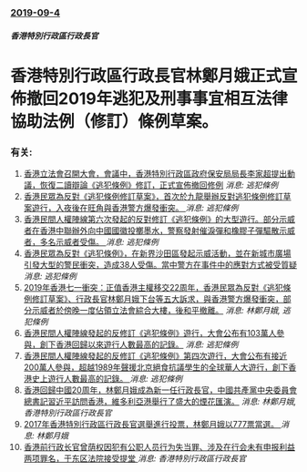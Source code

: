 ### [2019-09-4](/news/2019/09/4/index.md)

##### 香港特別行政區行政長官
# 香港特別行政區行政長官林鄭月娥正式宣佈撤回2019年逃犯及刑事事宜相互法律協助法例（修訂）條例草案。




### 有关:

1. [香港立法會召開大會，會議中，香港特別行政區政府保安局局長李家超提出動議，恢復二讀辯論《逃犯條例》修訂，正式宣佈撤回修例](/zh/news/2019/10/23/香港立法會召開大會-會議中-香港特別行政區政府保安局局長李家超提出動議-恢復二讀辯論-逃犯條例-修訂-正式宣佈撤回修例.md) _消息: 逃犯條例_
2. [香港民眾為反對《逃犯條例修訂草案》，首次於九龍舉辦反對逃犯條例修訂草案遊行，入夜後在旺角與香港警方爆發衝突。 ](/zh/news/2019/07/7/香港民眾為反對-逃犯條例修訂草案-首次於九龍舉辦反對逃犯條例修訂草案遊行-入夜後在旺角與香港警方爆發衝突.md) _消息: 逃犯條例_
3. [香港民間人權陣線第六次發起的反對修訂《逃犯條例》的大型遊行。部分示威者在香港中聯辦外向中國國徽投擲墨水，警察發射催淚彈和橡膠子彈驅散示威者，多名示威者受傷。 ](/zh/news/2019/07/21/香港民間人權陣線第六次發起的反對修訂-逃犯條例-的大型遊行-部分示威者在香港中聯辦外向中國國徽投擲墨水-警察發射催淚彈和.md) _消息: 逃犯條例_
4. [香港民眾為反對《逃犯條例》，在新界沙田區發起示威活動，並在新城市廣場引發大型的警民衝突，造成38人受傷。當中警方在事件中的應對方式被受質疑 ](/zh/news/2019/07/14/香港民眾為反對-逃犯條例-在新界沙田區發起示威活動-並在新城市廣場引發大型的警民衝突-造成38人受傷-當中警方在事件中.md) _消息: 逃犯條例_
5. [2019年香港七一衝突：正值香港主權移交22周年，香港民眾為反對《逃犯條例修訂草案》、行政長官林鄭月娥下台等五大訴求，與香港警方爆發衝突，部分示威者於傍晚一度佔領立法會綜合大樓，後和平撤離。](/zh/news/2019/07/1/2019年香港七一衝突-正值香港主權移交22周年-香港民眾為反對-逃犯條例修訂草案-行政長官林鄭月娥下台等五大訴求-與.md) _消息: 林鄭月娥, 逃犯條例_
6. [香港民間人權陣線發起的反修訂《逃犯條例》遊行，大會公布有103萬人參與，創下香港回歸以來遊行人數最高的記錄。](/zh/news/2019/06/9/香港民間人權陣線發起的反修訂-逃犯條例-遊行-大會公布有103萬人參與-創下香港回歸以來遊行人數最高的記錄.md) _消息: 逃犯條例_
7. [香港民間人權陣線發起的反修訂《逃犯條例》第四次遊行，大會公布有接近200萬人參與，超越1989年聲援北京絕食抗議學生的全球華人大遊行，創下香港史上遊行人數最高的記錄。 ](/zh/news/2019/06/16/香港民間人權陣線發起的反修訂-逃犯條例-第四次遊行-大會公布有接近200萬人參與-超越1989年聲援北京絕食抗議學生的全.md) _消息: 逃犯條例_
8. [香港回歸中國20周年，林鄭月娥成為新一任行政長官，中國共產黨中央委員會總書記習近平訪問香港，維多利亞港舉行了盛大的煙花匯演。](/zh/news/2017/07/1/香港回歸中國20周年-林鄭月娥成為新一任行政長官-中國共產黨中央委員會總書記習近平訪問香港-維多利亞港舉行了盛大的煙花匯.md) _消息: 林鄭月娥, 香港特別行政區行政長官_
9. [2017年香港特別行政區行政長官選舉進行投票，林鄭月娥以777票當選。 ](/zh/news/2017/03/26/2017年香港特別行政區行政長官選舉進行投票-林鄭月娥以777票當選.md) _消息: 林鄭月娥_
10. [香港前行政长官曾荫权因犯有公职人员行为失当罪、涉及在行会未有申报利益两项罪名，于东区法院接受提堂 ](/zh/news/2015/10/5/香港前行政长官曾荫权因犯有公职人员行为失当罪-涉及在行会未有申报利益两项罪名-于东区法院接受提堂.md) _消息: 香港特別行政區行政長官_
